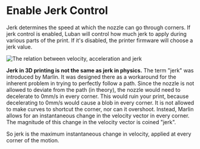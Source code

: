 Enable Jerk Control
====
Jerk determines the speed at which the nozzle can go through corners. If jerk control is enabled, Luban will control how much jerk to apply during various parts of the print. If it's disabled, the printer firmware will choose a jerk value. 

![The relation between velocity, acceleration and jerk](../images/velocity_acceleration_jerk.svg)

**Jerk in 3D printing is not the same as jerk in physics.** The term "jerk" was introduced by Marlin. It was designed there as a workaround for the inherent problem in trying to perfectly follow a path. Since the nozzle is not allowed to deviate from the path (in theory), the nozzle would need to decelerate to 0mm/s in every corner. This would ruin your print, because decelerating to 0mm/s would cause a blob in every corner. It is not allowed to make curves to shortcut the corner, nor can it overshoot. Instead, Marlin allows for an instantaneous change in the velocity vector in every corner. The magnitude of this change in the velocity vector is coined "jerk".

So jerk is the maximum instantaneous change in velocity, applied at every corner of the motion.